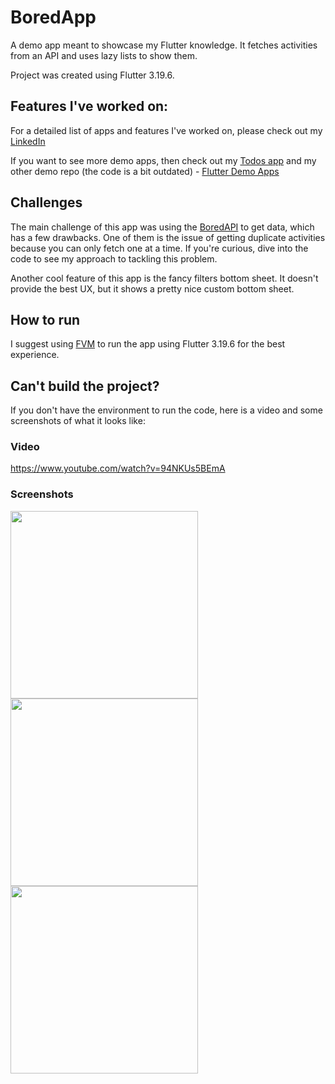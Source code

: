 # BoredApp
A demo app meant to showcase my Flutter knowledge. It fetches activities from an API and uses lazy lists to show them.

Project was created using Flutter 3.19.6.

## Features I've worked on:
For a detailed list of apps and features I've worked on, please check out my [LinkedIn](https://www.linkedin.com/in/madalin-broscareanu-62a7511a2/)

If you want to see more demo apps, then check out my [Todos app](https://github.com/FrogMustang/TodosApp) and my other demo repo (the code is a bit outdated) - [Flutter Demo Apps](https://github.com/FrogMustang/flutter_demo_apps)

## Challenges
The main challenge of this app was using the [BoredAPI](https://www.boredapi.com/) to get data, which has a few drawbacks. One of them is the issue of getting duplicate activities because you can only fetch one at a time. If you're curious, dive into the code to see my approach to tackling this problem.

Another cool feature of this app is the fancy filters bottom sheet. It doesn't provide the best UX, but it shows a pretty nice custom bottom sheet. 

## How to run
I suggest using [FVM](https://fvm.app/documentation/getting-started/installation) to run the app using Flutter 3.19.6 for the best experience.

## Can't build the project?

If you don't have the environment to run the code, here is a video and some screenshots of what it looks like:

### Video
https://www.youtube.com/watch?v=94NKUs5BEmA

### Screenshots
<img width="300" src="https://github.com/FrogMustang/BoredApp/assets/106728721/4a23c7c6-b570-4efe-bab0-1cb979078db8"/>
<img width="300" src="https://github.com/FrogMustang/BoredApp/assets/106728721/968531ab-cf13-4531-892f-257da66c5266"/>
<img width="300" src="https://github.com/FrogMustang/BoredApp/assets/106728721/1b04d941-656a-4977-b08f-119a9877a9ad"/>

